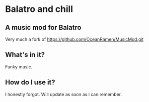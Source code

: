 # Balatro and chill
## A music mod for Balatro
Very much a fork of https://github.com/OceanRamen/MusicMod.git

## What's in it?
Funky music.

## How do I use it?
I honestly forgot. Will update as soon as I can remember.
